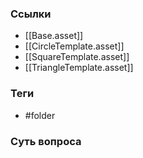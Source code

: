 ### Ссылки
- [[Base.asset]]
- [[CircleTemplate.asset]]
- [[SquareTemplate.asset]]
- [[TriangleTemplate.asset]]
### Теги
- #folder 
### Суть вопроса